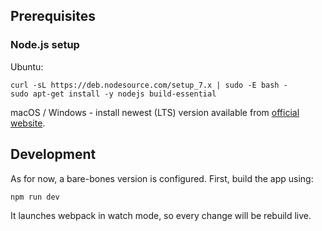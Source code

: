 ## Prerequisites

### Node.js setup

Ubuntu:
```
curl -sL https://deb.nodesource.com/setup_7.x | sudo -E bash -
sudo apt-get install -y nodejs build-essential
```

macOS / Windows - install newest (LTS) version available from [official website](https://nodejs.org/en/).

## Development

As for now, a bare-bones version is configured. First, build the app
using:
```
npm run dev
``` 
It launches webpack in watch mode, so every change will be rebuild live.


